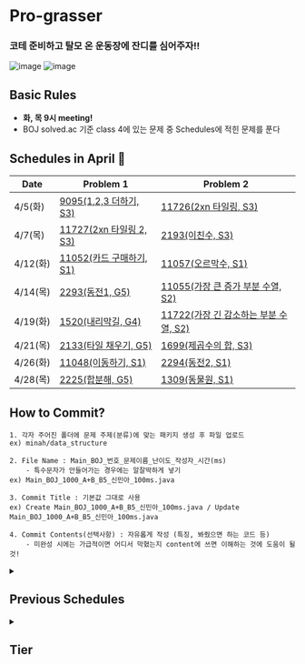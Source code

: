 # Pro-grasser
### 코테 준비하고 탈모 온 운동장에 잔디를 심어주자!!<br>
![image](https://user-images.githubusercontent.com/33835900/152555539-3aa1009d-1a3a-4e70-9950-0f76ca88afcc.png) ![image](https://user-images.githubusercontent.com/33835900/152556558-e8e62e94-93bc-445b-b1b0-a6e4f0371829.png)


## Basic Rules
- **화, 목 9시 meeting!**
- BOJ solved.ac 기준 class 4에 있는 문제 중 Schedules에 적힌 문제를 푼다

## Schedules in April 🌸  

|Date|Problem 1|Problem 2|
|----|--------|--------|
|4/5(화)|[9095(1,2,3 더하기, S3)](https://www.acmicpc.net/problem/9095)|[11726(2xn 타일링, S3)](https://www.acmicpc.net/problem/11726)|
|4/7(목)|[11727(2xn 타일링 2, S3)](https://www.acmicpc.net/problem/11727)|[2193(이친수, S3)](https://www.acmicpc.net/problem/2193)|
|4/12(화)|[11052(카드 구매하기, S1)](https://www.acmicpc.net/problem/11052)|[11057(오르막수, S1)](https://www.acmicpc.net/problem/11057)|
|4/14(목)|[2293(동전1, G5)](https://www.acmicpc.net/problem/2293)|[11055(가장 큰 증가 부분 수열, S2)](https://www.acmicpc.net/problem/11055)|
|4/19(화)|[1520(내리막길, G4)](https://www.acmicpc.net/problem/1520)|[11722(가장 긴 감소하는 부분 수열, S2)](https://www.acmicpc.net/problem/11722)|
|4/21(목)|[2133(타일 채우기, G5)](https://www.acmicpc.net/problem/2133)|[1699(제곱수의 합, S3)](https://www.acmicpc.net/problem/1699)|
|4/26(화)|[11048(이동하기, S1)](https://www.acmicpc.net/problem/11048)|[2294(동전2, S1)](https://www.acmicpc.net/problem/2294)|
|4/28(목)|[2225(합분해, G5)](https://www.acmicpc.net/problem/2225)|[1309(동물원, S1)](https://www.acmicpc.net/problem/1309)|

## How to Commit?
```
1. 각자 주어진 폴더에 문제 주제(분류)에 맞는 패키지 생성 후 파일 업로드
ex) minah/data_structure

2. File Name : Main_BOJ_번호_문제이름_난이도_작성자_시간(ms)
    - 특수문자가 안들어가는 경우에는 알잘딱하게 넣기
ex) Main_BOJ_1000_A+B_B5_신민아_100ms.java

3. Commit Title : 기본값 그대로 사용
ex) Create Main_BOJ_1000_A+B_B5_신민아_100ms.java / Update Main_BOJ_1000_A+B_B5_신민아_100ms.java

4. Commit Contents(선택사항) : 자유롭게 작성 (특징, 봐줬으면 하는 코드 등)
    - 미완성 시에는 가급적이면 어디서 막혔는지 content에 쓰면 이해하는 것에 도움이 될 것!
```

<details>
<summary><h2> Previous Schedules</summary>
    
<details>
<summary> March 🍏</summary>  
    
|Date|Problem 1|Problem 2| Problem 3|
|----|--------|--------|---------|
|3/3(목)|~~[1043(거짓말, G4)](https://www.acmicpc.net/problem/1043)~~|~~[1167(트리의지름, G3)](https://www.acmicpc.net/problem/1167)~~|~~[1238(파티, G3)](https://www.acmicpc.net/problem/1238)~~|
|3/8(화)|~~[1504(특정한최단경로, G4)](https://www.acmicpc.net/problem/1504)~~|~~[1865(웜홀, G3)](https://www.acmicpc.net/problem/1865)~~|~~[1916(최소비용구하기, G5)](https://www.acmicpc.net/problem/1916)~~|
|3/10(목)|~~[1918(후위 표기식, G3)](https://www.acmicpc.net/problem/1918)~~|~~[1967(트리의 지름, G4)](https://www.acmicpc.net/problem/1967)~~|~~[1991(트리순회, S1)](https://www.acmicpc.net/problem/1991)~~|
|3/15(화)|~~[2096(내려가기, G4)](https://www.acmicpc.net/problem/2096)~~|[2206(벽부수고이동하기, G4)](https://www.acmicpc.net/problem/2206)|~~[2263(트리의순회, G2)](https://www.acmicpc.net/problem/2263)~~|
|3/17(목)|[2638(치즈, G4)](https://www.acmicpc.net/problem/2638)|~~[5639(이진검색트리, G5)](https://www.acmicpc.net/problem/5639)~~|~~[9465(스티커, S1)](https://www.acmicpc.net/problem/9465)~~|
|3/22(화)|~~[9935(문자열 폭발, G4)](https://www.acmicpc.net/problem/9935)~~|[11404(플로이드, G4)](https://www.acmicpc.net/problem/11404)|~~[11660(구간합구하기5, S1)](https://www.acmicpc.net/problem/11660)~~|
|3/24(목)|~~[11779(최소비용구하기2, G3)](https://www.acmicpc.net/problem/11779)~~|~~[12851(숨바꼭질2, G5)](https://www.acmicpc.net/problem/12851)~~|[13172(Σ, G5)](https://www.acmicpc.net/problem/13172)|
|3/29(화)|~~[13549(숨바꼭질3, G5)](https://www.acmicpc.net/problem/13549)~~|~~[14502(연구소, G5)](https://www.acmicpc.net/problem/14502)~~|~~[14938(서강그라운드, G4)](https://www.acmicpc.net/problem/14938)~~|
|3/31(목)|[15686(치킨배달, G5)](https://www.acmicpc.net/problem/15686)|[17070(파이프옮기기1, G5)](https://www.acmicpc.net/problem/17070)|[17144(미세먼지안녕!, G4)](https://www.acmicpc.net/problem/17144)|
* 못 푼 사람들이 많은 문제만 취소선이 없음(개인별로 상이할 수 있으니 체크 필요)
</details>
    
<details>
<summary> February ❄️ </summary>
    
```
- 2022/02/08(Tues) : 구현, 문자열 - 6550번(부분 문자열), 14503번(로봇청소기), 18111(마인크래프트)
- 2022/02/10(Thur) : 자료구조(Stack, Queue) - 1158번(요세푸스 문제), 1874번(스택 수열), 1406(에디터)

- 2022/02/15(Tues) : LinkedList, Tree - 11725(트리의 부모 찾기) , 15903(카드 합체 놀이), 5567(결혼식)
- 2022/02/17(Thur) : 완전탐색 - 6603(로또), 14501(퇴사), 9663(N-Queen)

- 2022/02/22(Tues) : 탐욕알고리즘, 분할정복 - 2448(별 찍기-11), 2437(저울), 1946(신입 사원)
- 2022/02/24(Thur) : 백트래킹, 그래프 - 1759(암호 만들기), 18352(특정 거리의 도시 찾기), 5014(스타트링크)
```
</details>
    
</details>
    
<details>
<summary><h2>Tier</summary>
    <a href="https://solved.ac/minah741"><img src="http://mazassumnida.wtf/api/v2/generate_badge?boj=minah741" width=300px/></a>
    <a href="https://solved.ac/thwjd793"><img src="http://mazassumnida.wtf/api/v2/generate_badge?boj=thwjd793" width=300px/></a>
    <a href="https://solved.ac/sdyoon94"><img src="http://mazassumnida.wtf/api/v2/generate_badge?boj=sdyoon94" width=300px/></a>
    <a href="https://solved.ac/tjsals13"><img src="http://mazassumnida.wtf/api/v2/generate_badge?boj=tjsals13" width=300px/></a>
    <a href="https://solved.ac/seungyeon38"><img src="http://mazassumnida.wtf/api/v2/generate_badge?boj=seungyeon38" width=300px/></a>
    <a href="https://solved.ac/dlwotns1112"><img src="http://mazassumnida.wtf/api/v2/generate_badge?boj=dlwotns1112" width=300px/></a>
</details>
